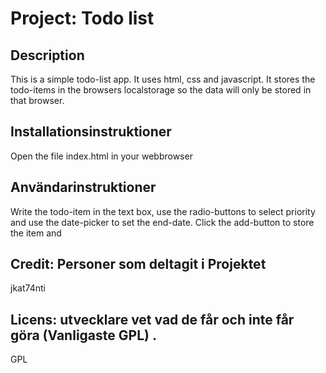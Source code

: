 # Project: Todo list 

## Description
This is a simple todo-list app. 
It uses html, css and javascript.
It stores the todo-items in the browsers localstorage so the data will only be stored in that browser.

## Installationsinstruktioner 
Open the file index.html in your webbrowser

## Användarinstruktioner 
Write the todo-item in the text box, use the radio-buttons to select priority  and use the date-picker to set the end-date.
Click the add-button to store the item and 

## Credit: Personer som deltagit i Projektet
jkat74nti
## Licens: utvecklare vet vad de får och inte får göra (Vanligaste GPL) .
GPL
